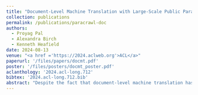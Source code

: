 ```yaml
---
title: "Document-Level Machine Translation with Large-Scale Public Parallel Corpora"
collection: publications
permalink: /publications/paracrawl-doc
authors:
  - Proyag Pal
  - Alexandra Birch
  - Kenneth Heafield
date: 2024-08-13
venue: "<a href ='https://2024.aclweb.org'>ACL</a>"
paperurl: '/files/papers/docmt.pdf'
poster: '/files/posters/docmt_poster.pdf'
aclanthology: '2024.acl-long.712'
bibtex: '2024.acl-long.712.bib'
abstract: "Despite the fact that document-level machine translation has inherent advantages over sentence-level machine translation due to additional information available to a model from document context, most translation systems continue to operate at a sentence level. This is primarily due to the severe lack of publicly available large-scale parallel corpora at the document level. We release a large-scale open parallel corpus with document context extracted from ParaCrawl in five language pairs, along with code to compile document-level datasets for any language pair supported by ParaCrawl. We train context-aware models on these datasets and find improvements in terms of overall translation quality and targeted document-level phenomena. We also analyse how much long-range information is useful to model some of these discourse phenomena and find models are able to utilise context from several preceding sentences."
---
```

